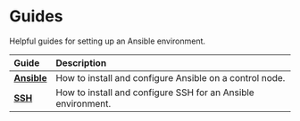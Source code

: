 # Guides

Helpful guides for setting up an Ansible environment.

| Guide                  | Description                                                  |
|:-----------------------|:-------------------------------------------------------------|
| [**Ansible**](ansible) | How to install and configure Ansible on a control node.      |
| [**SSH**](ssh)         | How to install and configure SSH for an Ansible environment. |
